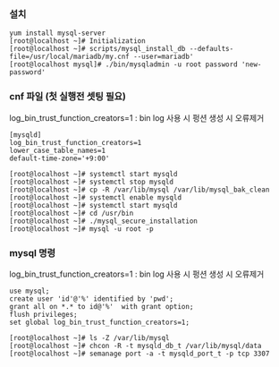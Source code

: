 ### 설치
```console
yum install mysql-server
[root@localhost ~]# Initialization
[root@localhost ~]# scripts/mysql_install_db --defaults-file=/usr/local/mariadb/my.cnf --user=mariadb'
[root@localhost mysql]# ./bin/mysqladmin -u root password 'new-password'
```
### cnf 파일 (첫 실행전 셋팅 필요)
 log_bin_trust_function_creators=1 : bin log 사용 시 펑션 생성 시 오류제거
```
[mysqld]
log_bin_trust_function_creators=1
lower_case_table_names=1
default-time-zone='+9:00'
```
```console
[root@localhost ~]# systemctl start mysqld
[root@localhost ~]# systemctl stop mysqld
[root@localhost ~]# cp -R /var/lib/mysql /var/lib/mysql_bak_clean
[root@localhost ~]# systemctl enable mysqld
[root@localhost ~]# systemctl start mysqld
[root@localhost ~]# cd /usr/bin
[root@localhost ~]# ./mysql_secure_installation
[root@localhost ~]# mysql -u root -p
```
### mysql 명령
 log_bin_trust_function_creators=1 : bin log 사용 시 펑션 생성 시 오류제거
```
use mysql;
create user 'id'@'%' identified by 'pwd';
grant all on *.* to id@'%'  with grant option;
flush privileges;
set global log_bin_trust_function_creators=1;
```
```console
[root@localhost ~]# ls -Z /var/lib/mysql
[root@localhost ~]# chcon -R -t mysqld_db_t /var/lib/mysql/data
[root@localhost ~]# semanage port -a -t mysqld_port_t -p tcp 3307
```
